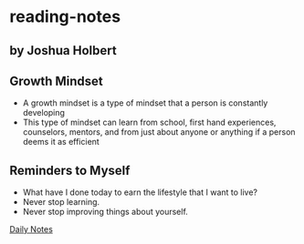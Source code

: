 # reading-notes

## by Joshua Holbert

## Growth Mindset
* A growth mindset is a type of mindset that a person is constantly developing
* This type of mindset can learn from school, first hand experiences, counselors, mentors, and from just about anyone or anything if a person deems it as efficient

## Reminders to Myself
* What have I done today to earn the lifestyle that I want to live?
* Never stop learning.
* Never stop improving things about yourself.


[Daily Notes](./day-1-notes.md)
